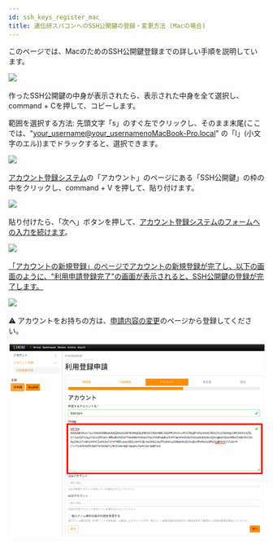 ```yaml
---
id: ssh_keys_register_mac
title: 遺伝研スパコンへのSSH公開鍵の登録・変更方法 (Macの場合)
---
```


このページでは、MacのためのSSH公開鍵登録までの詳しい手順を説明しています。




![](/img/ssh_keys/mac/ssh_mac_27.png)

作ったSSH公開鍵の中身が表示されたら、表示された中身を全て選択し、command + Cを押して、コピーします。


範囲を選択する方法: 先頭文字「s」のすぐ左でクリックし、そのまま末尾(ここでは、"your_username@your_usernamenoMacBook-Pro.local" の「l」(小文字のエル))までドラックすると、選択できます。

![](/img/ssh_keys/mac/ssh_mac_28.png)

<a href="https://sc-account.ddbj.nig.ac.jp/application/registration">アカウント登録システム</a>の「アカウント」のページにある「SSH公開鍵」の枠の中をクリックし、command + V を押して、貼り付けます。

![](/img/ssh_keys/mac/ssh_mac_29.png)

貼り付けたら、「次へ」ボタンを押して、[アカウント登録システムのフォームへの入力を続けます](/application/registration)。

![](/img/ssh_keys/mac/ssh_mac_30.png)


[「アカウントの新規登録」のページでアカウントの新規登録が完了し、以下の画面のように、"利用申請登録完了"の画面が表示されると、SSH公開鍵の登録が完了します。](/application/registration)

![](/img/ssh_keys/mac/ssh_mac_31.png)


&#x26A0; アカウントをお持ちの方は、[<u>申請内容の変更</u>](/application/change_account_info)のページから登録してください。

![](reg_ssh_JP.png)

